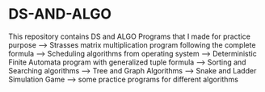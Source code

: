 # DS-AND-ALGO
This repository contains DS and ALGO Programs that I made for practice purpose
--> Strasses matrix multiplication program following the complete formula
--> Scheduling algorithms from operating system
--> Deterministic Finite Automata program with generalized tuple formula
--> Sorting and Searching algorithms
--> Tree and Graph Algorithms
--> Snake and Ladder Simulation Game
--> some practice programs for different algorithms
